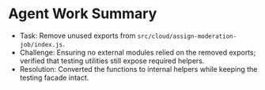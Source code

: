 # Agent Work Summary

- Task: Remove unused exports from `src/cloud/assign-moderation-job/index.js`.
- Challenge: Ensuring no external modules relied on the removed exports; verified that testing utilities still expose required helpers.
- Resolution: Converted the functions to internal helpers while keeping the testing facade intact.
